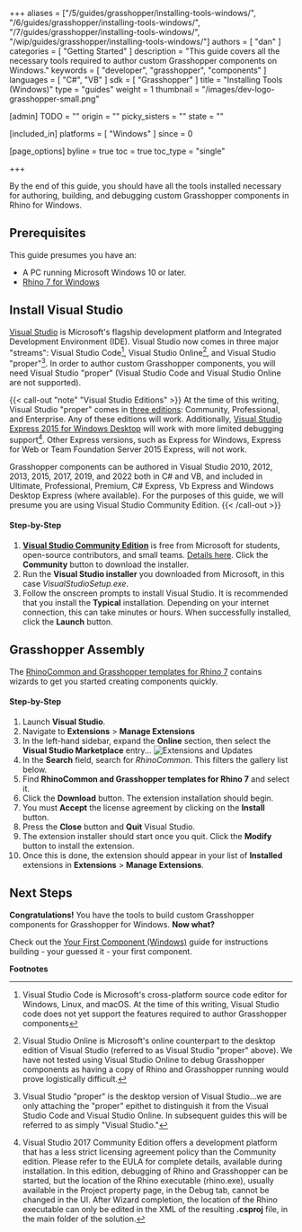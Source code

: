 +++
aliases = ["/5/guides/grasshopper/installing-tools-windows/", "/6/guides/grasshopper/installing-tools-windows/", "/7/guides/grasshopper/installing-tools-windows/", "/wip/guides/grasshopper/installing-tools-windows/"]
authors = [ "dan" ]
categories = [ "Getting Started" ]
description = "This guide covers all the necessary tools required to author custom Grasshopper components on Windows."
keywords = [ "developer", "grasshopper", "components" ]
languages = [ "C#", "VB" ]
sdk = [ "Grasshopper" ]
title = "Installing Tools (Windows)"
type = "guides"
weight = 1
thumbnail = "/images/dev-logo-grasshopper-small.png"

[admin]
TODO = ""
origin = ""
picky_sisters = ""
state = ""

[included_in]
platforms = [ "Windows" ]
since = 0

[page_options]
byline = true
toc = true
toc_type = "single"

+++


By the end of this guide, you should have all the tools installed necessary for authoring, building, and debugging custom Grasshopper components in Rhino for Windows.

## Prerequisites

This guide presumes you have an:

- A PC running Microsoft Windows 10 or later.
- [Rhino 7 for Windows](https://www.rhino3d.com/download)

## Install Visual Studio

[Visual Studio](https://www.visualstudio.com/en-us/visual-studio-homepage-vs.aspx) is Microsoft's flagship development platform and Integrated Development Environment (IDE).  Visual Studio now comes in three major "streams": Visual Studio Code[^1], Visual Studio Online[^2], and Visual Studio "proper"[^3].  In order to author custom Grasshopper components, you will need Visual Studio "proper" (Visual Studio Code and Visual Studio Online are not supported).

{{< call-out "note" "Visual Studio Editions" >}}
At the time of this writing, Visual Studio "proper" comes in [three editions](https://www.visualstudio.com/vs-2015-product-editions): Community, Professional, and Enterprise.  Any of these editions will work. Additionally, [Visual Studio Express 2015 for Windows Desktop](https://www.visualstudio.com/products/visual-studio-express-vs.aspx) will work with more limited debugging support[^4]. Other Express versions, such as Express for Windows, Express for Web or Team Foundation Server 2015 Express, will not work.

Grasshopper components can be authored in Visual Studio 2010, 2012, 2013, 2015, 2017, 2019, and 2022 both in C# and VB, and included in Ultimate, Professional, Premium, C# Express, Vb Express and Windows Desktop Express (where available).  For the purposes of this guide, we will presume you are using Visual Studio Community Edition.
{{< /call-out >}}

#### Step-by-Step

1. **[Visual Studio Community Edition](https://visualstudio.microsoft.com/vs/)** is free from Microsoft for students, open-source contributors, and small teams. [Details here](https://www.visualstudio.com/en-us/support/legal/mt171547).  Click the **Community** button to download the installer.
1. Run the **Visual Studio installer** you downloaded from Microsoft, in this case *VisualStudioSetup.exe*.
1. Follow the onscreen prompts to install Visual Studio.  It is recommended that you install the **Typical** installation.  Depending on your internet connection, this can take minutes or hours.  When successfully installed, click the **Launch** button.

## Grasshopper Assembly

The [RhinoCommon and Grasshopper templates for Rhino 7](https://marketplace.visualstudio.com/items?itemName=McNeel.Rhino7Templates2022) contains wizards to get you started creating components quickly.

#### Step-by-Step

1. Launch **Visual Studio**.
1. Navigate to **Extensions** > **Manage Extensions**
1. In the left-hand sidebar, expand the **Online** section, then select the **Visual Studio Marketplace** entry...
![Extensions and Updates](/images/installing-tools-windows-grasshopper-01.png)
1. In the **Search** field, search for *RhinoCommon*.  This filters the gallery list below.
1. Find **RhinoCommon and Grasshopper templates for Rhino 7** and select it.
1. Click the **Download** button.  The extension installation should begin.
1. You must **Accept** the license agreement by clicking on the **Install** button.
1. Press the **Close** button and **Quit** Visual Studio.
1. The extension installer should start once you quit. Click the **Modify** button to install the extension.
1. Once this is done, the extension should appear in your list of **Installed** extensions in **Extensions** > **Manage Extensions**.

## Next Steps

**Congratulations!**  You have the tools to build custom Grasshopper components for Grasshopper for Windows.  **Now what?**

Check out the [Your First Component (Windows)](/guides/grasshopper/your-first-component-windows) guide for instructions building - your guessed it - your first component.

**Footnotes**

[^1]: Visual Studio Code is Microsoft's cross-platform source code editor for Windows, Linux, and macOS.  At the time of this writing, Visual Studio code does not yet support the features required to author Grasshopper components

[^2]: Visual Studio Online is Microsoft's online counterpart to the desktop edition of Visual Studio (referred to as Visual Studio "proper" above).  We have not tested using Visual Studio Online to debug Grasshopper components as having a copy of Rhino and Grasshopper running would prove logistically difficult.

[^3]: Visual Studio "proper" is the desktop version of Visual Studio...we are only attaching the "proper" epithet to distinguish it from the Visual Studio Code and Visual Studio Online.  In subsequent guides this will be referred to as simply "Visual Studio."

[^4]: Visual Studio 2017 Community Edition offers a development platform that has a less strict licensing agreement policy than the Community edition. Please refer to the EULA for complete details, available during installation. In this edition, debugging of Rhino and Grasshopper can be started, but the location of the Rhino executable (rhino.exe), usually available in the Project property page, in the Debug tab, cannot be changed in the UI. After Wizard completion, the location of the Rhino executable can only be edited in the XML of the resulting **.csproj** file, in the main folder of the solution.
